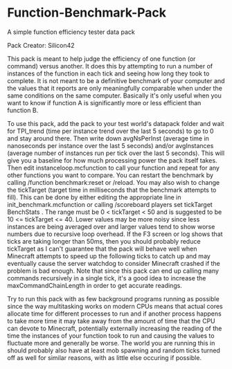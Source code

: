 # Function-Benchmark-Pack
A simple function efficiency tester data pack

Pack Creator: Silicon42

This pack is meant to help judge the efficiency of one function (or command) versus another. It does this by attempting to run a number of instances of the function in each tick and seeing how long they took to complete. It is not meant to be a definitive benchmark of your computer and the values that it reports are only meaningfully comparable when under the same conditions on the same computer. Basically it's only useful when you want to know if function A is significantly more or less efficient than function B.

To use this pack, add the pack to your test world's datapack folder and wait for TPI_trend (time per instance trend over the last 5 seconds) to go to 0 and stay around there. Then write down avgNsPerInst (average time in nanoseconds per instance over the last 5 seconds) and/or avgInstances (average number of instances run per tick over the last 5 seconds). This will give you a baseline for how much processing power the pack itself takes. Then edit instanceloop.mcfunction to call your function and repeat for any other functions you want to compare. You can restart the benchmark by calling /function benchmark:reset or /reload. You may also wish to change the tickTarget (target time in milliseconds that the benchmark attempts to fill). This can be done by either editing the appropriate line in init_benchmark.mcfunction or calling /scoreboard players set tickTarget BenchStats <value>. The range must be 0 < tickTarget < 50 and is suggested to be 10 <= tickTarget <= 40. Lower values may be more noisy since less instances are being averaged over and larger values tend to show worse numbers due to recursive loop overhead. If the F3 screen or log shows that ticks are taking longer than 50ms, then you should probably reduce tickTarget as I can't guarantee that the pack will behave well when Minecraft attempts to speed up the following ticks to catch up and may eventually cause the server watchdog to consider Minecraft crashed if the problem is bad enough. Note that since this pack can end up calling many commands recursively in a single tick, it's a good idea to increase the maxCommandChainLength in order to get accurate readings.

Try to run this pack with as few background programs running as possible since the way multitasking works on modern CPUs means that actual cores allocate time for different processes to run and if another process happens to take more time it may take away from the amount of time that the CPU can devote to Minecraft, potentially externally increasing the reading of the time the instances of your function took to run and causing the values to fluctuate more and generally be worse. The world you are running this in should probably also have at least mob spawning and random ticks turned off as well for similar reasons, with as little else occuring if possible.
